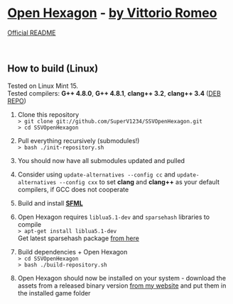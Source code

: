 # [Open Hexagon](http://www.facebook.com/OpenHexagon) -  [by Vittorio Romeo](http://vittorioromeo.info) <br/>
[Official README](http://vittorioromeo.info/Downloads/OpenHexagon/README.html)

<br/>

## How to build (Linux)

Tested on Linux Mint 15. <br/>
Tested compilers: **G++ 4.8.0**, **G++ 4.8.1**, **clang++ 3.2**, **clang++ 3.4** ([DEB REPO](http://llvm.org/apt/))

1. Clone this repository <br/>
`> git clone git://github.com/SuperV1234/SSVOpenHexagon.git` <br/>
`> cd SSVOpenHexagon`

2. Pull everything recursively (submodules!) <br/>
`> bash ./init-repository.sh`

3. You should now have all submodules updated and pulled
4. Consider using `update-alternatives --config cc` and `update-alternatives --config cxx` to set **clang** and **clang++** as your default compilers, if GCC does not cooperate

5. Build and install [**SFML**](http://sfmlcoder.wordpress.com/2011/08/16/building-sfml-2-0-with-make-for-gcc/ "**SFML**")

6. Open Hexagon requires `liblua5.1-dev` and `sparsehash` libraries to compile <br/>
`> apt-get install liblua5.1-dev` <br/>
Get latest sparsehash package [from here](https://code.google.com/p/sparsehash/downloads/list)

7. Build dependencies + Open Hexagon <br/>
`> cd SSVOpenHexagon` <br/>
`> bash ./build-repository.sh`

8. Open Hexagon should now be installed on your system - download the assets from a released binary version [from my website](http://vittorioromeo.info) and put them in the installed game folder